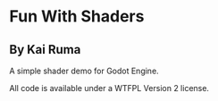 # Fun With Shaders
## By Kai Ruma

A simple shader demo for Godot Engine.

All code is available under a WTFPL Version 2 license.

